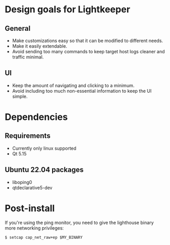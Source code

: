 # Design goals for Lightkeeper

## General
- Make customizations easy so that it can be modified to different needs.
- Make it easily extendable.
- Avoid sending too many commands to keep target host logs cleaner and traffic minimal.

## UI
- Keep the amount of navigating and clicking to a minimum.
- Avoid including too much non-essential information to keep the UI simple.

# Dependencies

## Requirements
- Currently only linux supported
- Qt 5.15

## Ubuntu 22.04 packages
- liboping0
- qtdeclarative5-dev

# Post-install

If you're using the ping monitor, you need to give the lighthouse binary more networking privileges:
```
$ setcap cap_net_raw+ep $MY_BINARY
```

